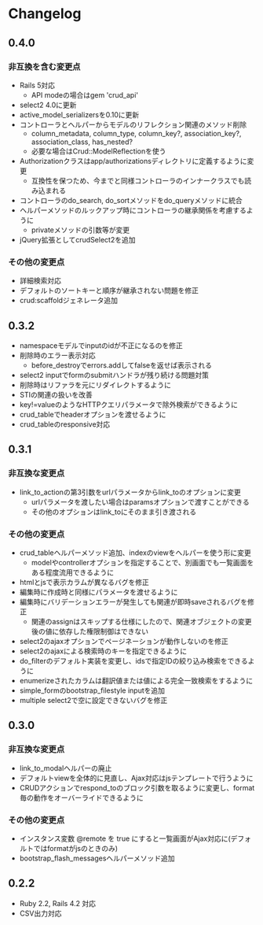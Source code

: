 # Changelog

## 0.4.0

### 非互換を含む変更点

* Rails 5対応
    * API modeの場合はgem 'crud_api'
* select2 4.0に更新
* active_model_serializersを0.10に更新
* コントローラとヘルパーからモデルのリフレクション関連のメソッド削除
    * column_metadata, column_type, column_key?, association_key?, association_class, has_nested?
    * 必要な場合はCrud::ModelReflectionを使う
* Authorizationクラスはapp/authorizationsディレクトリに定義するように変更
    * 互換性を保つため、今までと同様コントローラのインナークラスでも読み込まれる
* コントローラのdo_search, do_sortメソッドをdo_queryメソッドに統合
* ヘルパーメソッドのルックアップ時にコントローラの継承関係を考慮するように
    * privateメソッドの引数等が変更
* jQuery拡張としてcrudSelect2を追加

### その他の変更点

* 詳細検索対応
* デフォルトのソートキーと順序が継承されない問題を修正
* crud:scaffoldジェネレータ追加

## 0.3.2

* namespaceモデルでinputのidが不正になるのを修正
* 削除時のエラー表示対応
    * before_destroyでerrors.addしてfalseを返せば表示される
* select2 inputでformのsubmitハンドラが残り続ける問題対策
* 削除時はリファラを元にリダイレクトするように
* STIの関連の扱いを改善
* key!=valueのようなHTTPクエリパラメータで除外検索ができるように
* crud_tableでheaderオプションを渡せるように
* crud_tableのresponsive対応

## 0.3.1

### 非互換な変更点

* link_to_actionの第3引数をurlパラメータからlink_toのオプションに変更
    * urlパラメータを渡したい場合はparamsオプションで渡すことができる
    * その他のオプションはlink_toにそのまま引き渡される

### その他の変更点

* crud_tableヘルパーメソッド追加、indexのviewをヘルパーを使う形に変更
    * modelやcontrollerオプションを指定することで、別画面でも一覧画面をある程度流用できるように
* htmlとjsで表示カラムが異なるバグを修正
* 編集時に作成時と同様にパラメータを渡せるように
* 編集時にバリデーションエラーが発生しても関連が即時saveされるバグを修正
    * 関連のassignはスキップする仕様にしたので、関連オブジェクトの変更後の値に依存した権限制御はできない
* select2のajaxオプションでページネーションが動作しないのを修正
* select2のajaxによる検索時のキーを指定できるように
* do_filterのデフォルト実装を変更し、idsで指定IDの絞り込み検索をできるように
* enumerizeされたカラムは翻訳値または値による完全一致検索をするように
* simple_formのbootstrap_filestyle inputを追加
* multiple select2で空に設定できないバグを修正

## 0.3.0

### 非互換な変更点

* link_to_modalヘルパーの廃止
* デフォルトviewを全体的に見直し、Ajax対応はjsテンプレートで行うように
* CRUDアクションでrespond_toのブロック引数を取るように変更し、format毎の動作をオーバーライドできるように

### その他の変更点

* インスタンス変数 @remote を true にすると一覧画面がAjax対応に(デフォルトではformatがjsのときのみ)
* bootstrap_flash_messagesヘルパーメソッド追加

## 0.2.2

* Ruby 2.2, Rails 4.2 対応
* CSV出力対応

